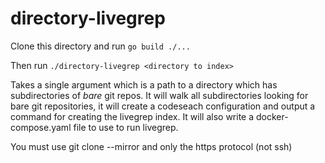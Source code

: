 # directory-livegrep

Clone this directory and run `go build ./...`

Then run `./directory-livegrep <directory to index>`

Takes a single argument which is a path to a directory which has subdirectories of *bare* git repos. It will walk all subdirectories looking for bare git repositories, it will create a codeseach configuration and output a command for creating the livegrep index. It will also write a docker-compose.yaml file to use to run livegrep.

You must use git clone --mirror and only the https protocol (not ssh)